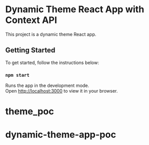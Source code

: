 # Dynamic Theme React App with Context API

This project is a dynamic theme React app.

## Getting Started

To get started, follow the instructions below:

### `npm start`

Runs the app in the development mode.\
Open [http://localhost:3000](http://localhost:3000) to view it in your browser.


# theme_poc
# dynamic-theme-app-poc
